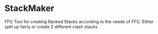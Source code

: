 # StackMaker
FFG Tool for creating Ranked Stacks according to the needs of FFG. Either split up fairly or create 2 different clash stacks
